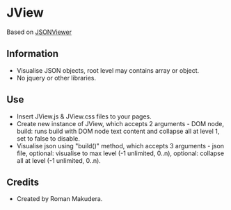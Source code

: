 JView
=======
Based on [JSONViewer](https://github.com/LorDOniX/json-viewer)

## Information
* Visualise JSON objects, root level may contains array or object.
* No jquery or other libraries.

## Use
* Insert JView.js & JView.css files to your pages.
* Create new instance of JView, which accepts 2 arguments - DOM node, build: runs build with DOM node text content and collapse all at level 1, set to false to disable.
* Visualise json using "build()" method, which accepts 3 arguments - json file, optional: visualise to max level (-1 unlimited, 0..n), optional: collapse all at level (-1 unlimited, 0..n).

## Credits
* Created by Roman Makudera.

